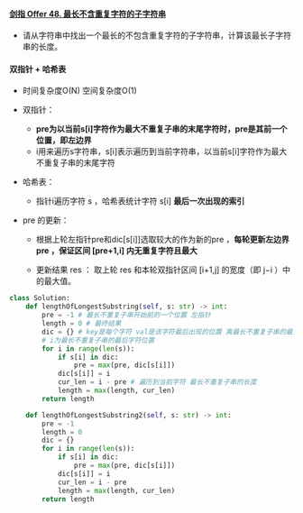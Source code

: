 #### [剑指 Offer 48. 最长不含重复字符的子字符串](https://leetcode-cn.com/problems/zui-chang-bu-han-zhong-fu-zi-fu-de-zi-zi-fu-chuan-lcof/)

- 请从字符串中找出一个最长的不包含重复字符的子字符串，计算该最长子字符串的长度。

#### 双指针 + 哈希表

- 时间复杂度O(N)  空间复杂度O(1)

- 双指针：
  - **pre为以当前s[i]字符作为最大不重复子串的末尾字符时，pre是其前一个位置，即左边界**
  - i用来遍历s字符串，s[i]表示遍历到当前字符串，以当前s[i]字符作为最大不重复子串的末尾字符

- 哈希表：
  - 指针i遍历字符 s ，哈希表统计字符 s[i] **最后一次出现的索引**
- pre 的更新：
  - 根据上轮左指针pre和dic[s[i]]选取较大的作为新的pre ，**每轮更新左边界 pre ，保证区间 [pre+1,i] 内无重复字符且最大**

  - 更新结果 res ： 取上轮 res 和本轮双指针区间 [i+1,j] 的宽度（即 j−i ）中的最大值。


```python
class Solution:
    def lengthOfLongestSubstring(self, s: str) -> int:
        pre = -1 # 最长不重复子串开始前的一个位置 左指针
        length = 0 # 最终结果
        dic = {} # key是每个字符 val是该字符最后出现的位置 离最长不重复子串的最近位置
        # i为最长不重复子串的最后字符位置
        for i in range(len(s)):
            if s[i] in dic:
                pre = max(pre, dic[s[i]])
            dic[s[i]] = i
            cur_len = i - pre # 遍历到当前字符 最长不重复子串的长度
            length = max(length, cur_len)
        return length 

    def lengthOfLongestSubstring2(self, s: str) -> int:
        pre = -1
        length = 0
        dic = {}
        for i in range(len(s)):
            if s[i] in dic:
                pre = max(pre, dic[s[i]])
            dic[s[i]] = i
            cur_len = i - pre
            length = max(length, cur_len)
        return length
```

